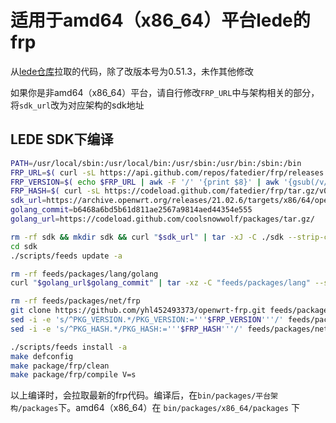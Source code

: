 # 适用于amd64（x86_64）平台lede的frp
 
从[lede仓库](https://github.com/coolsnowwolf/packages/tree/master/net/frp)拉取的代码，除了改版本号为0.51.3，未作其他修改

如果你是非amd64（x86_64）平台，请自行修改`FRP_URL`中与架构相关的部分，将`sdk_url`改为对应架构的sdk地址

## LEDE SDK下编译
```bash
PATH=/usr/local/sbin:/usr/local/bin:/usr/sbin:/usr/bin:/sbin:/bin
FRP_URL=$( curl -sL https://api.github.com/repos/fatedier/frp/releases | grep -P 'download/v[\d.]+/frp_[\d.]+_linux_amd64.tar.gz' | awk -F '"' '{print $4}' | awk 'NR==1{print}' )
FRP_VERSION=$( echo $FRP_URL | awk -F '/' '{print $8}' | awk '{gsub(/v/,"");print $1}' )
FRP_HASH=$( curl -sL https://codeload.github.com/fatedier/frp/tar.gz/v0.51.3 | sha256sum | awk -F ' ' '{print $1}' )
sdk_url=https://archive.openwrt.org/releases/21.02.6/targets/x86/64/openwrt-sdk-21.02.6-x86-64_gcc-8.4.0_musl.Linux-x86_64.tar.xz
golang_commit=b6468a6bd5b61d811ae2567a9814aed44354e555
golang_url=https://codeload.github.com/coolsnowwolf/packages/tar.gz/

rm -rf sdk && mkdir sdk && curl "$sdk_url" | tar -xJ -C ./sdk --strip-components=1
cd sdk
./scripts/feeds update -a

rm -rf feeds/packages/lang/golang
curl "$golang_url$golang_commit" | tar -xz -C "feeds/packages/lang" --strip=2 "packages-$golang_commit/lang/golang"

rm -rf feeds/packages/net/frp
git clone https://github.com/yhl452493373/openwrt-frp.git feeds/packages/net/frp
sed -i -e 's/^PKG_VERSION.*/PKG_VERSION:='''$FRP_VERSION'''/' feeds/packages/net/frp/Makefile
sed -i -e 's/^PKG_HASH.*/PKG_HASH:='''$FRP_HASH'''/' feeds/packages/net/frp/Makefile

./scripts/feeds install -a
make defconfig
make package/frp/clean
make package/frp/compile V=s
```
以上编译时，会拉取最新的frp代码。编译后，在`bin/packages/平台架构/packages`下。amd64（x86_64）在 `bin/packages/x86_64/packages` 下
